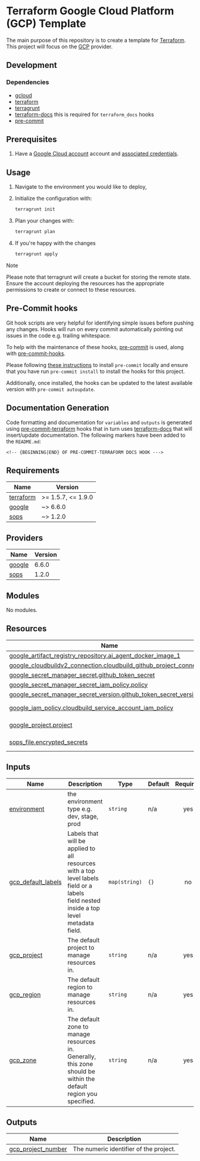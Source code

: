 # Terraform Google Cloud Platform (GCP) Template

The main purpose of this repository is to create a template for [Terraform](https://www.terraform.io/). This project will focus on the [GCP](https://registry.terraform.io/providers/hashicorp/google/latest) provider.

## Development

### Dependencies

- [gcloud](https://cloud.google.com/sdk/docs/install)
- [terraform](https://www.terraform.io/)
- [terragrunt](https://terragrunt.gruntwork.io/)
- [terraform-docs](https://terraform-docs.io/) this is required for `terraform_docs` hooks
- [pre-commit](https://pre-commit.com/)

## Prerequisites

1. Have a [Google Cloud account](https://cloud.google.com/free) account and [associated credentials](https://cloud.google.com/docs/authentication/provide-credentials-adc#how-to).

## Usage

1. Navigate to the environment you would like to deploy,
2. Initialize the configuration with:

   ```bash
   terragrunt init
   ```

3. Plan your changes with:

   ```bash
   terragrunt plan
   ```

4. If you're happy with the changes

   ```bash
   terragrunt apply
   ```

> [!NOTE]
>
> Please note that terragrunt will create a bucket for storing the remote state. Ensure the account deploying the
> resources has the appropriate permissions to create or connect to these resources.

## Pre-Commit hooks

Git hook scripts are very helpful for identifying simple issues before pushing any changes. Hooks will run on every commit automatically pointing out issues in the code e.g. trailing whitespace.

To help with the maintenance of these hooks, [pre-commit](https://pre-commit.com/) is used, along with [pre-commit-hooks](https://pre-commit.com/#install).

Please following [these instructions](https://pre-commit.com/#install) to install `pre-commit` locally and ensure that you have run `pre-commit install` to install the hooks for this project.

Additionally, once installed, the hooks can be updated to the latest available version with `pre-commit autoupdate`.

## Documentation Generation

Code formatting and documentation for `variables` and `outputs` is generated using [pre-commit-terraform](https://github.com/antonbabenko/pre-commit-terraform/releases) hooks that in turn uses [terraform-docs](https://github.com/terraform-docs/terraform-docs) that will insert/update documentation. The following markers have been added to the `README.md`:

```
<!-- {BEGINNING|END} OF PRE-COMMIT-TERRAFORM DOCS HOOK --->
```

<!-- BEGINNING OF PRE-COMMIT-TERRAFORM DOCS HOOK --->
## Requirements

| Name | Version |
|------|---------|
| <a name="requirement_terraform"></a> [terraform](#requirement\_terraform) | >= 1.5.7, <= 1.9.0 |
| <a name="requirement_google"></a> [google](#requirement\_google) | ~> 6.6.0 |
| <a name="requirement_sops"></a> [sops](#requirement\_sops) | ~> 1.2.0 |

## Providers

| Name | Version |
|------|---------|
| <a name="provider_google"></a> [google](#provider\_google) | 6.6.0 |
| <a name="provider_sops"></a> [sops](#provider\_sops) | 1.2.0 |

## Modules

No modules.

## Resources

| Name | Type |
|------|------|
| [google_artifact_registry_repository.ai_agent_docker_image_1](https://registry.terraform.io/providers/hashicorp/google/latest/docs/resources/artifact_registry_repository) | resource |
| [google_cloudbuildv2_connection.cloudbuild_github_project_connection](https://registry.terraform.io/providers/hashicorp/google/latest/docs/resources/cloudbuildv2_connection) | resource |
| [google_secret_manager_secret.github_token_secret](https://registry.terraform.io/providers/hashicorp/google/latest/docs/resources/secret_manager_secret) | resource |
| [google_secret_manager_secret_iam_policy.policy](https://registry.terraform.io/providers/hashicorp/google/latest/docs/resources/secret_manager_secret_iam_policy) | resource |
| [google_secret_manager_secret_version.github_token_secret_version](https://registry.terraform.io/providers/hashicorp/google/latest/docs/resources/secret_manager_secret_version) | resource |
| [google_iam_policy.cloudbuild_service_account_iam_policy](https://registry.terraform.io/providers/hashicorp/google/latest/docs/data-sources/iam_policy) | data source |
| [google_project.project](https://registry.terraform.io/providers/hashicorp/google/latest/docs/data-sources/project) | data source |
| [sops_file.encrypted_secrets](https://registry.terraform.io/providers/carlpett/sops/latest/docs/data-sources/file) | data source |

## Inputs

| Name | Description | Type | Default | Required |
|------|-------------|------|---------|:--------:|
| <a name="input_environment"></a> [environment](#input\_environment) | the environment type e.g. dev, stage, prod | `string` | n/a | yes |
| <a name="input_gcp_default_labels"></a> [gcp\_default\_labels](#input\_gcp\_default\_labels) | Labels that will be applied to all resources with a top level labels field or a labels<br>field nested inside a top level metadata field. | `map(string)` | `{}` | no |
| <a name="input_gcp_project"></a> [gcp\_project](#input\_gcp\_project) | The default project to manage resources in. | `string` | n/a | yes |
| <a name="input_gcp_region"></a> [gcp\_region](#input\_gcp\_region) | The default region to manage resources in. | `string` | n/a | yes |
| <a name="input_gcp_zone"></a> [gcp\_zone](#input\_gcp\_zone) | The default zone to manage resources in. Generally, <br>this zone should be within the default region you specified. | `string` | n/a | yes |

## Outputs

| Name | Description |
|------|-------------|
| <a name="output_gcp_project_number"></a> [gcp\_project\_number](#output\_gcp\_project\_number) | The numeric identifier of the project. |
<!-- END OF PRE-COMMIT-TERRAFORM DOCS HOOK --->

